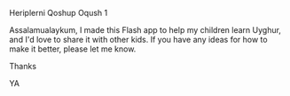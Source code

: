 Heriplerni Qoshup Oqush 1

Assalamualaykum,
I made this Flash app to help my children learn Uyghur, and I'd love to share it with other kids. 
If you have any ideas for how to make it better, please let me know.

Thanks

YA


